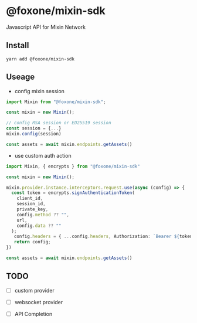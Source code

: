 # @foxone/mixin-sdk

Javascript API for Mixin Network



## Install

```shell
yarn add @foxone/mixin-sdk
```



## Useage

* config mixin session

```ts
import Mixin from "@foxone/mixin-sdk";

const mixin = new Mixin();

// config RSA session or ED25519 session
const session = {...}
mixin.config(session)

const assets = await mixin.endpoints.getAssets()
```

* use custom auth action

```ts
import Mixin, { encrypts } from "@foxone/mixin-sdk"

const mixin = new Mixin();

mixin.provider.instance.interceptors.request.use(async (config) => {
  const token = encrypts.signAuthenticationToken(
    client_id,
    session_id,
    private_key,
    config.method ?? "",
    url,
    config.data ?? ""
  );
   config.headers = { ...config.headers, Authorization: `Bearer ${token}` };
   return config;
})

const assets = await mixin.endpoints.getAssets()
```



## TODO

- [ ] custom provider
- [ ] websocket provider
- [ ] API Completion

